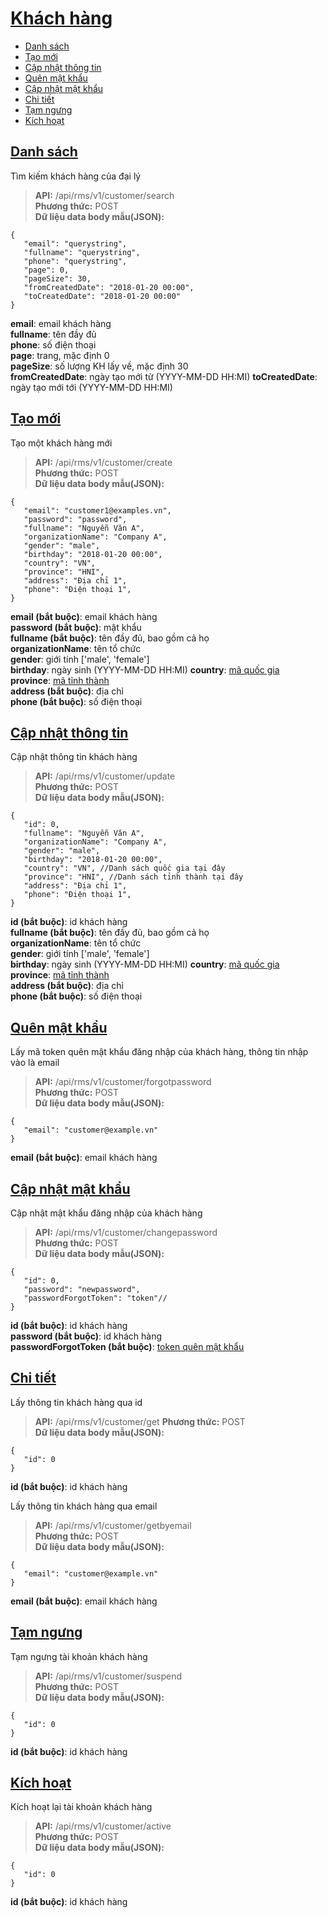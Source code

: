 # [Khách hàng](#customer)
* [Danh sách](#danh-sách)
* [Tạo mới](#tạo-mới)
* [Cập nhật thông tin](#cập-nhật-thông-tin)
* [Quên mật khẩu](#quên-mật-khẩu)
* [Cập nhật mật khẩu](#cập-nhật-mật-khẩu)
* [Chi tiết](#cập-nhật-mật-khẩu)
* [Tạm ngưng](#tạm-ngưng)
* [Kích hoạt](#kích-hoạt)
## [Danh sách](#search)
Tìm kiếm khách hàng của đại lý
> **API:** /api/rms/v1/customer/search  
> **Phương thức:** POST  
> **Dữ liệu data body mẫu(JSON):**   
```
{
   "email": "querystring",
   "fullname": "querystring",
   "phone": "querystring",
   "page": 0,
   "pageSize": 30,
   "fromCreatedDate": "2018-01-20 00:00",
   "toCreatedDate": "2018-01-20 00:00"
}
```
**email**: email khách hàng  
**fullname**: tên đầy đủ   
**phone**: số điện thoại  
**page**: trang, mặc định 0  
**pageSize**: số lượng KH lấy về, mặc định 30  
**fromCreatedDate**: ngày tạo mới từ  (YYYY-MM-DD HH:MI)
**toCreatedDate**: ngày tạo mới tới (YYYY-MM-DD HH:MI)

## [Tạo mới](#create)
Tạo một khách hàng mới
> **API:** /api/rms/v1/customer/create  
> **Phương thức:** POST  
> **Dữ liệu data body mẫu(JSON):**   
```
{
   "email": "customer1@examples.vn",
   "password": "password",
   "fullname": "Nguyễn Văn A",
   "organizationName": "Company A",
   "gender": "male", 
   "birthday": "2018-01-20 00:00",
   "country": "VN", 
   "province": "HNI", 
   "address": "Địa chỉ 1",
   "phone": "Điện thoại 1",
}
```
**email (bắt buộc)**: email khách hàng  
**password (bắt buộc)**: mật khẩu  
**fullname (bắt buộc)**: tên đầy đủ, bao gồm cả họ  
**organizationName**: tên tổ chức  
**gender**: giới tính ['male', 'female']  
**birthday**: ngày sinh (YYYY-MM-DD HH:MI)
**country**: [mã quốc gia](https://github.com/thesunbg/iNET.vn/blob/master/reseller_category.md#country)  
**province**: [mã tỉnh thành](https://github.com/thesunbg/iNET.vn/blob/master/reseller_category.md#province)  
**address (bắt buộc)**: địa chỉ  
**phone (bắt buộc)**: số điện thoại  

## [Cập nhật thông tin](#update)
Cập nhật thông tin khách hàng
> **API:** /api/rms/v1/customer/update  
> **Phương thức:** POST  
> **Dữ liệu data body mẫu(JSON):**   
```
{
   "id": 0,
   "fullname": "Nguyễn Văn A",
   "organizationName": "Company A",
   "gender": "male", 
   "birthday": "2018-01-20 00:00",
   "country": "VN", //Danh sách quốc gia tại đây
   "province": "HNI", //Danh sách tỉnh thành tại đây
   "address": "Địa chỉ 1",
   "phone": "Điện thoại 1",
}
```
**id (bắt buộc)**: id khách hàng   
**fullname (bắt buộc)**: tên đầy đủ, bao gồm cả họ  
**organizationName**: tên tổ chức  
**gender**: giới tính ['male', 'female']  
**birthday**: ngày sinh  (YYYY-MM-DD HH:MI)
**country**: [mã quốc gia](https://github.com/thesunbg/iNET.vn/blob/master/reseller_category.md#country)  
**province**: [mã tỉnh thành](https://github.com/thesunbg/iNET.vn/blob/master/reseller_category.md#province)  
**address (bắt buộc)**: địa chỉ  
**phone (bắt buộc)**: số điện thoại  


## [Quên mật khẩu](#forgotpassword)
Lấy mã token quên mật khẩu đăng nhập của khách hàng, thông tin nhập vào là email
> **API:** /api/rms/v1/customer/forgotpassword  
> **Phương thức:** POST  
> **Dữ liệu data body mẫu(JSON):**   
```
{
   "email": "customer@example.vn"
}
```
**email (bắt buộc)**: email khách hàng   

## [Cập nhật mật khẩu](#changepassword)
Cập nhật mật khẩu đăng nhập của khách hàng
> **API:** /api/rms/v1/customer/changepassword  
> **Phương thức:** POST  
> **Dữ liệu data body mẫu(JSON):**   
```
{
   "id": 0,
   "password": "newpassword",
   "passwordForgotToken": "token"//
}
```
**id (bắt buộc)**: id khách hàng   
**password (bắt buộc)**: id khách hàng   
**passwordForgotToken (bắt buộc)**: [token quên mật khẩu](https://github.com/thesunbg/iNET.vn/blob/master/reseller_customer.md#quên-mật-khẩu)   

## [Chi tiết](#get)
Lấy thông tin khách hàng qua id
> **API:** /api/rms/v1/customer/get
> **Phương thức:** POST  
> **Dữ liệu data body mẫu(JSON):**   
```
{
   "id": 0
}
```
**id (bắt buộc)**: id khách hàng   

Lấy thông tin khách hàng qua email
> **API:** /api/rms/v1/customer/getbyemail  
> **Phương thức:** POST  
> **Dữ liệu data body mẫu(JSON):**   
```
{
   "email": "customer@example.vn"
}
```
**email (bắt buộc)**: email khách hàng   

## [Tạm ngưng](#suspend)
Tạm ngưng tài khoản khách hàng
> **API:** /api/rms/v1/customer/suspend  
> **Phương thức:** POST  
> **Dữ liệu data body mẫu(JSON):**   
```
{
   "id": 0
}
```
**id (bắt buộc)**: id khách hàng  

## [Kích hoạt](#active)
Kích hoạt lại tài khoản khách hàng
> **API:** /api/rms/v1/customer/active  
> **Phương thức:** POST  
> **Dữ liệu data body mẫu(JSON):**   
```
{
   "id": 0
}
```
**id (bắt buộc)**: id khách hàng  
